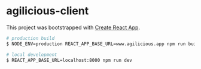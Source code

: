 # agilicious-client

This project was bootstrapped with [Create React App](https://github.com/facebook/create-react-app).

```bash
# production build
$ NODE_ENV=production REACT_APP_BASE_URL=www.agilicious.app npm run build

# local development
$ REACT_APP_BASE_URL=localhost:8000 npm run dev
```
